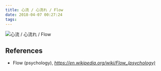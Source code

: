 ```yaml
---
title: 心流 / 心流れ / Flow
date: 2018-04-07 00:27:24
tags:
---
```


![心流 / 心流れ / Flow](https://lh3.googleusercontent.com/3AyE7lGEmgQO0SSwj6N9v9HnCZ43nJUlkFQtjt2W4ttqn9Ol9gwtVfLjHGCReqgsC-wmn0y_YIpzkUj06vxb6-ts80LWpAiOKSyhssD290TdIPuqeOdFxbvmTQG4oXZmn5eLjaqQKTNTuwLBJ3YONvnFD9MbJWEmaNBjQ6Yo0erBG05EJkmCAUen9RUc57O6V9-e8TL0f7YuTH1_64DnU4iibjf5St2Tlg-e0NwB6S5JWD8p7uEaVPZjYLcJdV6rWsv4b17b-Pc7KEOCDo-iBqFTi-4wZOydMrIFzJrWBVF48ozMsTG8vsQCnZi4pRzzJx_9sy7Vn1BUh7BqPrir8HZDBdH6D4EYol9PvTdZVhTLjLT7_0GYa-rotFtmXyyEZDdBnX6-wC9x9SfZbP8pKRXUEp4k2yJ6RmLEJ5NBDu5YdNEQUIIWMHeckLJ5EfsishgyRzCOIKo3ojvQ7cQxYKD3k5OR0wjdfFhBU9DANWtwqdA25v6pruXgw1DfEPfR48mqF757tg2I9aoLi94gPPltllfpzS3wD5dvitoT610euIwIcqsEn8k_4qwQXcOzOtBpzWK5vZ3RnmAvYoGn1At56g-5RWv9XYAznUDa=w1274-h920-no)

References
----------

- Flow (psychology), *https://en.wikipedia.org/wiki/Flow_(psychology)*
